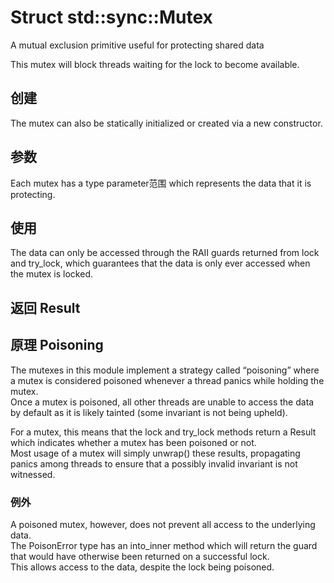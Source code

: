 # Struct std::sync::Mutex 
A mutual exclusion primitive useful for protecting shared data

This mutex will block threads waiting for the lock to become available.   
## 创建 
The mutex can also be statically initialized or created via a new constructor.  

## 参数
Each mutex has a type parameter范围 which represents the data that it is protecting.  

## 使用
The data can only be accessed through the RAII guards returned from lock and try_lock, which guarantees that the data is only ever accessed when the mutex is locked.   

## 返回  Result


## 原理 Poisoning
The mutexes in this module implement a strategy called “poisoning” where a mutex is considered poisoned whenever a thread panics while holding the mutex.    
Once a mutex is poisoned, all other threads are unable to access the data by default as it is likely tainted (some invariant is not being upheld). 

For a mutex, this means that the lock and try_lock methods return a Result which indicates whether a mutex has been poisoned or not.    
Most usage of a mutex will simply unwrap() these results, propagating panics among threads to ensure that a possibly invalid invariant is not witnessed.

### 例外  
A poisoned mutex, however, does not prevent all access to the underlying data.     
The PoisonError type has an into_inner method which will return the guard that would have otherwise been returned on a successful lock.    
This allows access to the data, despite the lock being poisoned.